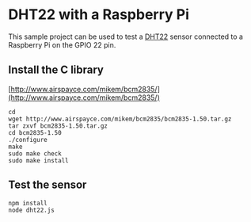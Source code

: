# DHT22 with a Raspberry Pi

This sample project can be used to test a [DHT22](https://www.sparkfun.com/datasheets/Sensors/Temperature/DHT22.pdf) sensor connected to a Raspberry Pi on the GPIO 22 pin.

## Install the C library

[http://www.airspayce.com/mikem/bcm2835/](http://www.airspayce.com/mikem/bcm2835/)

```
cd
wget http://www.airspayce.com/mikem/bcm2835/bcm2835-1.50.tar.gz
tar zxvf bcm2835-1.50.tar.gz
cd bcm2835-1.50
./configure
make
sudo make check
sudo make install
```

## Test the sensor

```
npm install
node dht22.js
```
